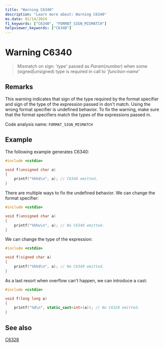 ```yaml
---
title: "Warning C6340"
description: "Learn more about: Warning C6340"
ms.date: 02/14/2024
f1_keywords: ["C6340", "FORMAT_SIGN_MISMATCH"]
helpviewer_keywords: ["C6340"]
---
```

# Warning C6340

> Mismatch on sign: '*type*' passed as _Param_(*number*) when some (signed|unsigned) type is required in call to '*function-name*'

## Remarks

This warning indicates that sign of the type required by the format specifier and sign of the type of the expression passed in don't match.
Using the wrong format specifier is undefined behavior. To fix the warning, make sure that the format specifiers match the types of the expressions passed in.

Code analysis name: `FORMAT_SIGN_MISMATCH`

## Example

The following example generates C6340:

```cpp
#include <cstdio>

void f(unsigned char a)
{
    printf("%hhd\n", a); // C6340 emitted.
}
```
There are multiple ways to fix the undefined behavior. We can change the format specifier:

```cpp
#include <cstdio>

void f(unsigned char a)
{
    printf("%hhu\n", a); // No C6340 emitted.
}
```

We can change the type of the expression:

```cpp
#include <cstdio>

void f(signed char a)
{
    printf("%hhd\n", a); // No C6340 emitted.
}
```

As a last resort when overflow can't happen, we can introduce a cast:

```cpp
#include <cstdio>

void f(long long a)
{
    printf("%d\n", static_cast<int>(a)); // No C6328 emitted.
}
```

## See also

[C6328](c6328.md)



